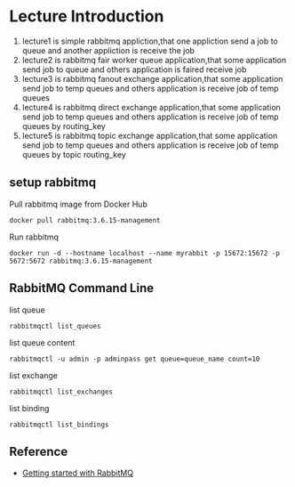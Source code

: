# Lecture Introduction
1. lecture1 is simple rabbitmq appliction,that one appliction send a job to queue and another appliction is receive the job 
2. lecture2 is rabbitmq fair worker queue application,that some application send job to queue and others application is faired receive job
3. lecture3 is rabbitmq fanout exchange application,that some application send job to temp queues and others application is receive job of temp queues
4. lecture4 is rabbitmq direct exchange application,that some application send job to temp queues and others application is receive job of temp queues by routing_key
5. lecture5 is rabbitmq topic exchange application,that some application send job to temp queues and others application is receive job of temp queues by topic routing_key
## setup rabbitmq
Pull rabbitmq image from Docker Hub
```
docker pull rabbitmq:3.6.15-management
```
Run rabbitmq
```
docker run -d --hostname localhost --name myrabbit -p 15672:15672 -p 5672:5672 rabbitmq:3.6.15-management
```
## RabbitMQ Command Line
list queue
```
rabbitmqctl list_queues
```
list queue content
```
rabbitmqctl -u admin -p adminpass get queue=queue_name count=10
```
list exchange
```
rabbitmqctl list_exchanges
```
list binding
```
rabbitmqctl list_bindings
```
## Reference
- [Getting started with RabbitMQ](https://www.rabbitmq.com/getstarted.html)